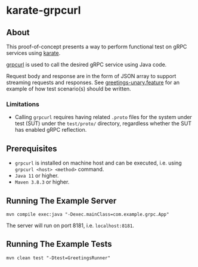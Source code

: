 # karate-grpcurl

## About

This proof-of-concept presents a way to perform functional test on gRPC services using [karate](https://github.com/karatelabs/karate).

[grpcurl](https://github.com/fullstorydev/grpcurl) is used to call the desired gRPC service using Java code.

Request body and response are in the form of JSON array to support streaming requests and responses.
See [greetings-unary.feature](src/test/java/examples/greetings/greetings-unary.feature) for an example of how test scenario(s) should be written.

### Limitations

- Calling `grpcurl` requires having related `.proto` files for the system under test (SUT) under the `test/proto/` directory, regardless whether the SUT has enabled gRPC reflection.

## Prerequisites

- `grpcurl` is installed on machine host and can be executed, i.e. using `grpcurl <host> <method>` command.
- `Java 11` or higher.
- `Maven 3.8.3` or higher.

## Running The Example Server

```shell
mvn compile exec:java "-Dexec.mainClass=com.example.grpc.App"
```

The server will run on port 8181, i.e. `localhost:8181`.

## Running The Example Tests

```shell
mvn clean test "-Dtest=GreetingsRunner"
```
